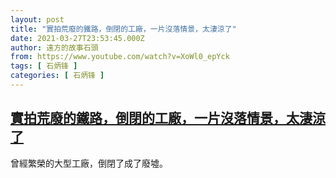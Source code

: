 ```yaml
---
layout: post
title: "實拍荒廢的鐵路，倒閉的工廠，一片沒落情景，太淒涼了"
date: 2021-03-27T23:53:45.000Z
author: 遠方的故事石頭
from: https://www.youtube.com/watch?v=XoWl0_epYck
tags: [ 石炳锋 ]
categories: [ 石炳锋 ]
---
```

<!--1616889225000-->
[實拍荒廢的鐵路，倒閉的工廠，一片沒落情景，太淒涼了](https://www.youtube.com/watch?v=XoWl0_epYck)
------

<div>
曾經繁榮的大型工廠，倒閉了成了廢墟。
</div>
